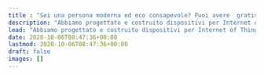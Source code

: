 ```yaml
---
title : "Sei una persona moderna ed eco consapevole? Puoi avere  gratis gli strumenti dei colossi HI-TECH."
description: "Abbiamo progettato e costruito dispositivi per Internet of Things dall'esordio di Arduino. Inizia il tuo progetto con le idee giuste e fai funzionare il tuo hardware con il nostro software free."
lead: "Abbiamo progettato e costruito dispositivi per Internet of Things dall'esordio di Arduino. Con Robotdazero puoi elaborare e condividere i dati dei tuoi dispositivi con la nostra piattaforma <span style=\"color:#FF3C00\" class=\"h4\">Kaspian</span> dotata di Intelligenza Artificiale."
date: 2020-10-06T08:47:36+00:00
lastmod: 2020-10-06T08:47:36+00:00
draft: false
images: []
---
```

